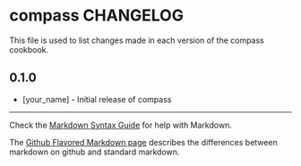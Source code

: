 compass CHANGELOG
=================

This file is used to list changes made in each version of the compass cookbook.

0.1.0
-----
- [your_name] - Initial release of compass

- - -
Check the [Markdown Syntax Guide](http://daringfireball.net/projects/markdown/syntax) for help with Markdown.

The [Github Flavored Markdown page](http://github.github.com/github-flavored-markdown/) describes the differences between markdown on github and standard markdown.
